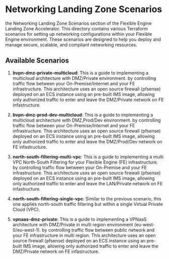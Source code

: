 
# Networking Landing Zone Scenarios

the Networking Landing Zone Scenarios section of the Flexible Engine Landing Zone Accelerator. This directory contains various Terraform scenarios for setting up networking configurations within your Flexible Engine environment. These scenarios are designed to help you deploy and manage secure, scalable, and compliant networking resources.


## Available Scenarios
1. **bvpn-dmz-private-multicloud**: This is a guide to implementing a multicloud architecture with DMZ/Private environment. by controlling traffic flow between your On-Premise/Internet and your FE infrastructure.
This architecture uses an open source firewall (pfsense) deployed on an ECS instance using an pre-built IMS image, allowing only authorized traffic to enter and leave the DMZ/Private network on FE infastructure.

2. **bvpn-dmz-prod-dev-multicloud**: This is a guide to implementing a multicloud architecture with DMZ,Prod/Dev environment. by controlling traffic flow between your On-Premise/Internet and your FE infrastructure.
This architecture uses an open source firewall (pfsense) deployed on an ECS instance using an pre-built IMS image, allowing only authorized traffic to enter and leave the DMZ/Prod/Dev network on FE infastructure.

3. **north-south-filtering-multi-vpc**: This is a guide to implementing a multi VPC North-South Filtering for your Flexible Engine (FE) infrastructure. by controlling traffic flow between your On-Premise and your FE infrastructure.
This architecture uses an open source firewall (pfsense) deployed on an ECS instance using an pre-built IMS image, allowing only authorized traffic to enter and leave the LAN/Private network on FE infastructure.

4. **north-south-filtering-single-vpc**: Similar to the previous scenario, this one applies north-south traffic filtering but within a single Virtual Private Cloud (VPC).

5. **vpnaas-dmz-private**: This is a guide to implementing a VPNaaS architecture with DMZ/Private in multi region environment (eu-west-0/eu-west-1). by controlling traffic flow between public network and your FE infrastructure in multi region.
This architecture uses an open source firewall (pfsense) deployed on an ECS instance using an pre-built IMS image, allowing only authorized traffic to enter and leave the DMZ/Private network on FE infastructure.
